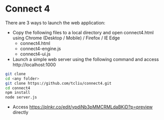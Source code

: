 # Connect 4

There are 3 ways to launch the web application:

- Copy the following files to a local directory and open connect4.html using Chrome (Desktop / Mobile) / Firefox / IE Edge
  - connect4.html
  - connect4-engine.js
  - connect4-ui.js
- Launch a simple web server using the following command and access http://localhost:1000
```sh
git clone 
cd <any folder>
git clone https://github.com/tcliu/connect4.git
cd connect4
npm install
node server.js
```
- Access https://plnkr.co/edit/ypdiNb3pMMCRMLdaBKiD?p=preview directly
